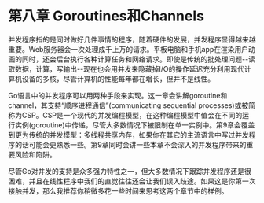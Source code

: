 # 第八章 Goroutines和Channels

并发程序指的是同时做好几件事情的程序，随着硬件的发展，并发程序显得越来越重要。Web服务器会一次处理成千上万的请求。平板电脑和手机app在渲染用户动画的同时，还会后台执行各种计算任务和网络请求。即使是传统的批处理问题--读取数据，计算，写输出--现在也会用并发来隐藏掉I/O的操作延迟充分利用现代计算机设备的多核，尽管计算机的性能每年都在增长，但并不是线性。

Go语言中的并发程序可以用两种手段来实现。这一章会讲解goroutine和channel，其支持“顺序进程通信”(communicating sequential processes)或被简称为CSP。CSP是一个现代的并发编程模型，在这种编程模型中值会在不同的运行实例(goroutine)中传递，尽管大多数情况下被限制在单一实例中。第9章会覆盖到更为传统的并发模型：多线程共享内存，如果你在其它的主流语言中写过并发程序的话可能会更熟悉一些。第9章同时会讲一些本章不会深入的并发程序带来的重要风险和陷阱。

尽管Go对并发的支持是众多强力特性之一，但大多数情况下跟踪并发程序还是很困难，并且在线性程序中我们的直觉往往还会让我们误入歧途。如果这是你第一次接触并发，那么我推荐你稍微多花一些时间来思考这两个章节中的样例。

